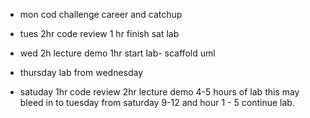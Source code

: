 - mon cod challenge career and catchup

- tues 2hr code review 
1 hr finish sat lab

- wed 2h lecture demo
1hr start lab- scaffold uml

- thursday lab from wednesday

- satuday 1hr code review
2hr lecture demo
4-5 hours of lab this may bleed in to tuesday from saturday
9-12 and hour 1 - 5 continue lab.

